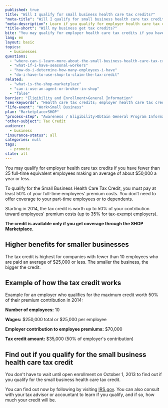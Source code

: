 ```yaml
---
published: true
title: "Will I qualify for small business health care tax credits?"
"meta-title": "Will I qualify for small business health care tax credits"
"meta-description": Learn if you qualify for employer health care tax credits through SHOP at Healthcare.gov. The Small Business Health Options Program can save you money
"title-short": "Will my business get tax credits?"
bite: "You may qualify for employer health care tax credits if you have fewer than 25 full-time equivalent employees making an average of about $50,000 a year or less."
lang: en
layout: basic
topics: 
  - businesses
questions: 
  - "where-can-i-learn-more-about-the-small-business-health-care-tax-credit"
  - "what-if-i-have-seasonal-workers"
  - "how-do-i-determine-how-many-employees-i-have"
  - "do-i-have-to-use-shop-to-claim-the-tax-credit"
related: 
  - "what-is-the-shop-marketplace"
  - "can-i-use-an-agent-or-broker-in-shop"
  - "false"
barrier: "Eligibility and Enrollment>General Information"
"seo-keywords": "Health care tax credits; employer health care tax credits; SHOP; Small Business Health Options Program"
"life-event": "Work>Small Business"
plan: "Marketplace>SHOP"
"process-step": "Awareness / Eligibility>Obtain General Program Information"
"other-subject": Tax Credit
audience: 
  - business
"insurance-status": all
categories: null
tags: 
  - promote
state: all
---
```


You may qualify for employer health care tax credits if you have fewer than 25 full-time equivalent employees making an average of about $50,000 a year or less.

To qualify for the Small Business Health Care Tax Credit, you must pay at least 50% of your full-time employees' premium costs. You don’t need to offer coverage to your part-time employees or to dependents. 

Starting in 2014, the tax credit is worth up to 50% of your contribution toward employees' premium costs (up to 35% for tax-exempt employers). 

**The credit is available only if you get coverage through the SHOP Marketplace.** 

## Higher benefits for smaller businesses

The tax credit is highest for companies with fewer than 10 employees who are paid an average of $25,000 or less. The smaller the business, the bigger the credit. 

## Example of how the tax credit works

Example for an employer who qualifies for the maximum credit worth 50% of their premium contribution in 2014:


**Number of employees:** 		10

**Wages:** 				$250,000 total or $25,000 per employee

**Employer contribution to 
employee premiums:** 		$70,000


**Tax credit amount:**			$35,000 (50% of employer's contribution)


## Find out if you qualify for the small business health care tax credit 

You don't have to wait until open enrollment on October 1, 2013 to find out if you qualify for the small business health care tax credit.  

You can find out now by following by visiting [IRS.gov]( http://www.irs.gov/uac/Small-Business-Health-Care-Tax-Credit-for-Small-Employers). You can also consult with your tax advisor or accountant to learn if you qualify, and if so, how much your credit will be.
